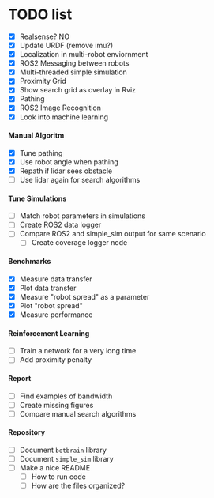 # TODO list

- [x] Realsense? NO
- [x] Update URDF (remove imu?)
- [x] Localization in multi-robot enviornment
- [x] ROS2 Messaging between robots
- [x] Multi-threaded simple simulation
- [x] Proximity Grid
- [x] Show search grid as overlay in Rviz
- [x] Pathing
- [x] ROS2 Image Recognition
- [x] Look into machine learning

#### Manual Algoritm

- [x] Tune pathing
- [x] Use robot angle when pathing
- [x] Repath if lidar sees obstacle
- [ ] Use lidar again for search algorithms

#### Tune Simulations

- [ ] Match robot parameters in simulations
- [ ] Create ROS2 data logger
- [ ] Compare ROS2 and simple_sim output for same scenario
    - [ ] Create coverage logger node

#### Benchmarks

- [x] Measure data transfer
- [x] Plot data transfer
- [x] Measure "robot spread" as a parameter
- [x] Plot "robot spread"
- [x] Measure performance

#### Reinforcement Learning

- [ ] Train a network for a very long time
- [ ] Add proximity penalty

#### Report

- [ ] Find examples of bandwidth
- [ ] Create missing figures
- [ ] Compare manual search algorithms

#### Repository

- [ ] Document `botbrain` library
- [ ] Document `simple_sim` library
- [ ] Make a nice README
  - [ ] How to run code
  - [ ] How are the files organized?
